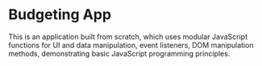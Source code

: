 # Budgeting App

This is an application built from scratch, which uses modular JavaScript functions for UI and data manipulation, event listeners, DOM manipulation methods, demonstrating basic JavaScript programming principles.
